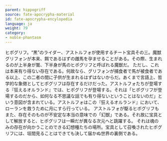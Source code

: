 ```yaml
---
parent: hippogriff
source: fate-apocrypha-material
id: fate-apocrypha-encylopedia
language: ja
weight: 79
category:
- noble-phantasm
---
```


ヒポグリフ。“黒”のライダー、アストルフォが使用するチート宝具その三。魔獣グリフォンが本来、餌であるはずの雌馬を孕ませることがある。その際、生まれるのが上半身が鷲、下半身が馬のヒポグリフと呼ばれる魔獣だ。
ただし、これは本来有り得ない存在である。何故なら、グリフォンが捕食者で馬が被食者である以上、この二者の間に子供が生まれるはずはないからだ。あくまで言語上、哲学的な象徴としてヒポグリフは存在するだけだった。アストルフォたちが登場する『狂えるオルランド』では、ヒポグリフが登場する。それは「ヒポグリフが登場するのだから、如何なる不思議な話でも有り得ないということはないのだ」という意図が含まれている。アストルフォはこの『狂えるオルランド』において、ローランを救うために月にすら行っている。
アストルフォが駆るヒポグリフもまた、存在そのものが不安定な本当の意味での「幻獣」である。それ故に宝具として解放すると、ヒポグリフは一瞬だが異なる次元へと跳躍する。
それは魂のみの存在が向かうことのできる幻想種たちの場所。宝具として召喚されたヒポグリフには、垣間見ることはできても決して届かぬ世界の裏側である。
